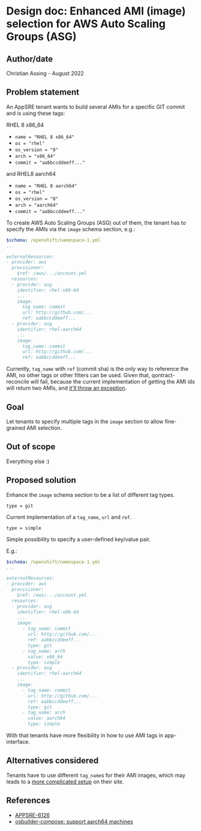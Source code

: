 # Design doc: Enhanced AMI (image) selection for AWS Auto Scaling Groups (ASG)

## Author/date

Christian Assing - August 2022

## Problem statement

An AppSRE tenant wants to build several AMIs for a specific GIT commit and is using these tags:

RHEL 8 x86_64
* `name = "RHEL 8 x86_64"`
* `os = "rhel"`
* `os_version = "8"`
* `arch = "x86_64"`
* `commit = "aabbccddeeff..."`

and RHEL8 aarch64

* `name = "RHEL 8 aarch64"`
* `os = "rhel"`
* `os_version = "8"`
* `arch = "aarch64"`
* `commit = "aabbccddeeff..."`


To create AWS Auto Scaling Groups (ASG) out of them, the tenant has to specify the AMIs via the `image` schema section, e.g.:

```yaml
$schema: /openshift/namespace-1.yml
...

externalResources:
- provider: aws
  provisioner:
    $ref: /aws/.../account.yml
  resources:
  - provider: asg
    identifier: rhel-x86-64
    ...
    image:
      tag_name: commit
      url: http://github.com/...
      ref: aabbccddeeff...
  - provider: asg
    identifier: rhel-aarch64
    ...
    image:
      tag_name: commit
      url: http://github.com/...
      ref: aabbccddeeff...

```

Currently, `tag_name` with `ref` (commit sha) is the only way to reference the AMI, no other tags or other filters can be used.
Given that, qontract-reconcile will fail, because the current implementation of getting the AMI ids will return two AMIs, and [it'll throw
an exception](https://github.com/app-sre/qontract-reconcile/blob/f992017060663c7a526f84e1b594d69675cd0268/reconcile/utils/aws_api.py#L1376).

## Goal

Let tenants to specify multiple tags in the `image` section to allow fine-grained AMI selection.

## Out of scope

Everything else :)

## Proposed solution

Enhance the `image` schema section to be a list of different tag types.

`type = git`

Current implementation of a `tag_name`, `url` and `ref`.

`type = simple`

Simple possibility to specify a user-defined key/value pair.

E.g.:

```yaml
$schema: /openshift/namespace-1.yml
...

externalResources:
- provider: aws
  provisioner:
    $ref: /aws/.../account.yml
  resources:
  - provider: asg
    identifier: rhel-x86-64
    ...
    image:
      - tag_name: commit
        url: http://github.com/...
        ref: aabbccddeeff...
        type: git
      - tag_name: arch
        value: x86_64
        type: simple
  - provider: asg
    identifier: rhel-aarch64
    ...
    image:
      - tag_name: commit
        url: http://github.com/...
        ref: aabbccddeeff...
        type: git
      - tag_name: arch
        value: aarch64
        type: simple
```

With that tenants have more flexibility in how to use AMI tags in app-interface.

## Alternatives considered

Tenants have to use different `tag_name`s for their AMI images, which may leads to a [more complicated setup](https://github.com/osbuild/osbuild-composer/pull/2718/files#diff-3242a92a6c9ef4106d1ef5de8428854390640de462247209c2a8fb3f8d3fbf91R75) on their site.

## References

* [APPSRE-6126](https://issues.redhat.com/browse/APPSRE-6126)
* [osbuilder-compose: support aarch64 machines](https://github.com/osbuild/osbuild-composer/pull/2718)
